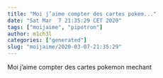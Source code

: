 ```yaml
---
title: "Moi j’aime compter des cartes pokem..."
date: "Sat Mar  7 21:35:29 CET 2020"
tags: ["moijaime", "pipotron"]
author: m1ch3l
categories: ["generated"]
slug: "moijaime/2020-03-07-21:35:29"
---
```


Moi j’aime compter des cartes pokemon mechant
